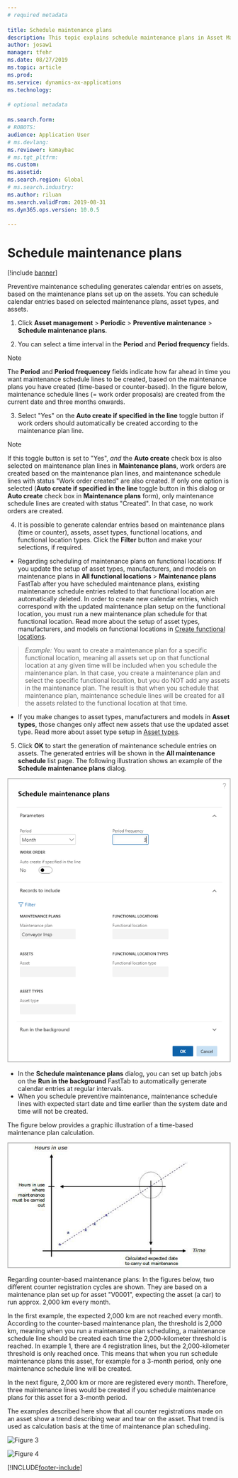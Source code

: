 ```yaml
---
# required metadata

title: Schedule maintenance plans
description: This topic explains schedule maintenance plans in Asset Management.
author: josaw1
manager: tfehr
ms.date: 08/27/2019
ms.topic: article
ms.prod: 
ms.service: dynamics-ax-applications
ms.technology: 

# optional metadata

ms.search.form: 
# ROBOTS: 
audience: Application User
# ms.devlang: 
ms.reviewer: kamaybac
# ms.tgt_pltfrm: 
ms.custom: 
ms.assetid: 
ms.search.region: Global
# ms.search.industry: 
ms.author: riluan
ms.search.validFrom: 2019-08-31
ms.dyn365.ops.version: 10.0.5

---
```


# Schedule maintenance plans

[!include [banner](../../includes/banner.md)]

 

Preventive maintenance scheduling generates calendar entries on assets, based on the maintenance plans set up on the assets. You can schedule calendar entries based on selected maintenance plans, asset types, and assets.

1. Click **Asset management** > **Periodic** > **Preventive maintenance** > **Schedule maintenance plans**.

2. You can select a time interval in the **Period** and **Period frequency** fields.

>[!NOTE]
>The **Period** and **Period frequencey** fields indicate how far ahead in time you want maintenance schedule lines to be created, based on the maintenance plans you have created (time-based or counter-based). In the figure below, maintenance schedule lines (= work order proposals) are created from the current date and three months onwards.

3. Select "Yes" on the **Auto create if specified in the line** toggle button if work orders should automatically be created according to the maintenance plan line.

>[!NOTE]
>If this toggle button is set to "Yes", *and* the **Auto create** check box is also selected on maintenance plan lines in **Maintenance plans**, work orders are created based on the maintenance plan lines, and maintenance schedule lines with status "Work order created" are also created. If only one option is selected (**Auto create if specified in the line** toggle button in this dialog or **Auto create** check box in **Maintenance plans** form), only maintenance schedule lines are created with status "Created". In that case, no work orders are created.

4. It is possible to generate calendar entries based on maintenance plans (time or counter), assets, asset types, functional locations, and functional location types. Click the **Filter** button and make your selections, if required.

- Regarding scheduling of maintenance plans on functional locations: If you update the setup of asset types, manufacturers, and models on maintenance plans in **All functional locations** > **Maintenance plans** FastTab after you have scheduled maintenance plans, existing maintenance schedule entries related to that functional location are automatically deleted. In order to create new calendar entries, which correspond with the updated maintenance plan setup on the functional location, you must run a new maintenance plan schedule for that functional location. Read more about the setup of asset types, manufacturers, and models on functional locations in [Create functional locations](../functional-locations/create-functional-locations.md).

>*Example:* You want to create a maintenance plan for a specific functional location, meaning all assets set up on that functional location at any given time will be included when you schedule the maintenance plan. In that case, you create a maintenance plan and select the specific functional location, but you do NOT add any assets in the maintenance plan. The result is that when you schedule that maintenance plan, maintenance schedule lines will be created for all the assets related to the functional location at that time.

- If you make changes to asset types, manufacturers and models in **Asset types**, those changes only affect new assets that use the updated asset type. Read more about asset type setup in [Asset types](../setup-for-objects/object-types.md).  

5. Click **OK** to start the generation of maintenance schedule entries on assets. The generated entries will be shown in the **All maintenance schedule** list page. The following illustration shows an example of the **Schedule maintenance plans** dialog.

![Figure 1](media/09-preventive-maintenance.png)

- In the **Schedule maintenance plans** dialog, you can set up batch jobs on the **Run in the background** FastTab to automatically generate calendar entries at regular intervals.  
- When you schedule preventive maintenance, maintenance schedule lines with expected start date and time earlier than the system date and time will not be created.  

The figure below provides a graphic illustration of a time-based maintenance plan calculation.  

![Figure 2](media/10-preventive-maintenance.jpg)

Regarding counter-based maintenance plans: In the figures below, two different counter registration cycles are shown. They are based on a maintenance plan set up for asset "V0001", expecting the asset (a car) to run approx. 2,000 km every month.

In the first example, the expected 2,000 km are not reached every month. According to the counter-based maintenance plan, the threshold is 2,000 km, meaning when you run a maintenance plan scheduling, a maintenance schedule line should be created each time the 2,000-kilometer threshold is reached. In example 1, there are 4 registration lines, but the 2,000-kilometer threshold is only reached once. This means that when you run schedule maintenance plans this asset, for example for a 3-month period, only one maintenance schedule line will be created.

In the next figure, 2,000 km or more are registered every month. Therefore, three maintenance lines would be created if you schedule maintenance plans for this asset for a 3-month period. 

The examples described here show that all counter registrations made on an asset show a trend describing wear and tear on the asset. That trend is used as calculation basis at the time of maintenance plan scheduling.

![Figure 3](media/11-preventive-maintenance.png)

![Figure 4](media/12-preventive-maintenance.png)



[!INCLUDE[footer-include](../../../includes/footer-banner.md)]